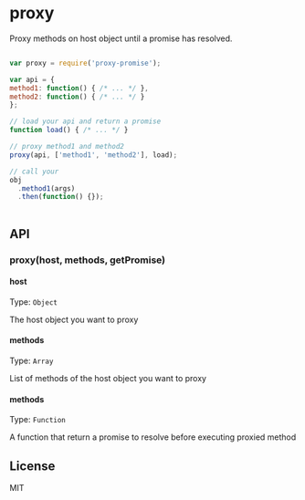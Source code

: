 # proxy

Proxy methods on host object until a promise has resolved.


```js

var proxy = require('proxy-promise');

var api = {
method1: function() { /* ... */ },
method2: function() { /* ... */ }
};

// load your api and return a promise
function load() { /* ... */ }

// proxy method1 and method2
proxy(api, ['method1', 'method2'], load);

// call your
obj
  .method1(args)
  .then(function() {});
  
```

## API

### proxy(host, methods, getPromise)

#### host
Type: `Object`

The host object you want to proxy

#### methods
Type: `Array`

List of methods of the host object you want to proxy

#### methods
Type: `Function`

A function that return a promise to resolve before executing proxied method

## License

MIT
